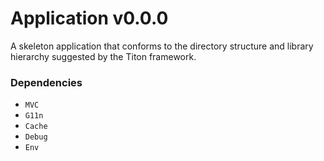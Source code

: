 # Application v0.0.0 #

A skeleton application that conforms to the directory structure and library hierarchy suggested by the Titon framework.

### Dependencies ###

* `MVC`
* `G11n`
* `Cache`
* `Debug`
* `Env`